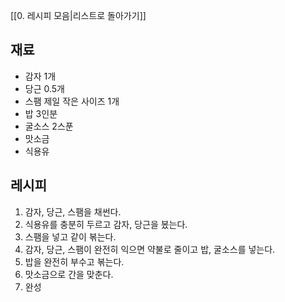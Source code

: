 [[0. 레시피 모음|리스트로 돌아가기]]

## 재료
- 감자 1개
- 당근 0.5개
- 스팸 제일 작은 사이즈 1개
- 밥 3인분
- 굴소스 2스푼
- 맛소금
- 식용유

## 레시피
1. 감자, 당근, 스팸을 채썬다.
2. 식용유를 충분히 두르고 감자, 당근을 봈는다. 
3. 스팸을 넣고 같이 볶는다. 
4. 감자, 당근, 스팸이 완전히 익으면 약불로 줄이고 밥, 굴소스를 넣는다.
5. 밥을 완전히 부수고 볶는다.
6. 맛소금으로 간을 맞춘다.
7. 완성
